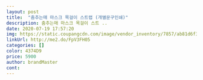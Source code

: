 ```yaml
---
layout: post 
title:  "춤추는매 마스크 목걸이 스트랩 (개별문구인쇄)" 
description: 춤추는매 마스크 목걸이 스트 ..
date: 2020-07-19 17:57:20 
img: https://static.coupangcdn.com/image/vendor_inventory/7857/ab81d6f34cd535f0112f90617d4a95c7686f715aec88964883ec6442e5bf.jpg 
linkUrl: http://me2.do/FpV3FH05 
categories: [] 
color: 4374D9 
price: 5900 
author: brandMaster 
cont:  
---
```

 